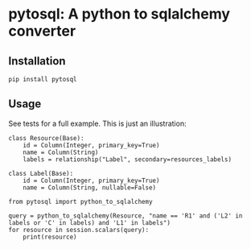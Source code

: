 pytosql: A python to sqlalchemy converter
==========================================


## Installation

    pip install pytosql


## Usage

See tests for a full example. This is just an illustration:


    class Resource(Base):
        id = Column(Integer, primary_key=True)
        name = Column(String)
        labels = relationship("Label", secondary=resources_labels)

    class Label(Base):
        id = Column(Integer, primary_key=True)
        name = Column(String, nullable=False)

    from pytosql import python_to_sqlalchemy

    query = python_to_sqlalchemy(Resource, "name == 'R1' and ('L2' in labels or 'C' in labels) and 'L1' in labels")
    for resource in session.scalars(query):
        print(resource)




